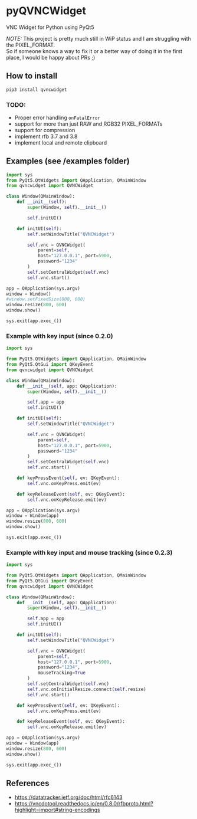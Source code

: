 # pyQVNCWidget
VNC Widget for Python using PyQt5

_NOTE:_ This project is pretty much still in WiP status and I am struggling with the PIXEL_FORMAT.\
So if someone knows a way to fix it or a better way of doing it in the first place, I would be happy about PRs ;)

## How to install

```bash
pip3 install qvncwidget
```

### TODO:
- Proper error handling `onFatalError`
- support for more than just RAW and RGB32 PIXEL_FORMATs
- support for compression
- implement rfb 3.7 and 3.8
- implement local and remote clipboard

## Examples (see /examples folder)

```python
import sys
from PyQt5.QtWidgets import QApplication, QMainWindow
from qvncwidget import QVNCWidget

class Window(QMainWindow):
    def __init__(self):
        super(Window, self).__init__()

        self.initUI()

    def initUI(self):
        self.setWindowTitle("QVNCWidget")

        self.vnc = QVNCWidget(
            parent=self,
            host="127.0.0.1", port=5900,
            password="1234"
        )
        self.setCentralWidget(self.vnc)
        self.vnc.start()

app = QApplication(sys.argv)
window = Window()
#window.setFixedSize(800, 600)
window.resize(800, 600)
window.show()

sys.exit(app.exec_())

```
### Example with key input (since 0.2.0)
```python
import sys

from PyQt5.QtWidgets import QApplication, QMainWindow
from PyQt5.QtGui import QKeyEvent
from qvncwidget import QVNCWidget

class Window(QMainWindow):
    def __init__(self, app: QApplication):
        super(Window, self).__init__()

        self.app = app
        self.initUI()

    def initUI(self):
        self.setWindowTitle("QVNCWidget")

        self.vnc = QVNCWidget(
            parent=self,
            host="127.0.0.1", port=5900,
            password="1234"
        )
        self.setCentralWidget(self.vnc)
        self.vnc.start()

    def keyPressEvent(self, ev: QKeyEvent):
        self.vnc.onKeyPress.emit(ev)

    def keyReleaseEvent(self, ev: QKeyEvent):
        self.vnc.onKeyRelease.emit(ev)

app = QApplication(sys.argv)
window = Window(app)
window.resize(800, 600)
window.show()

sys.exit(app.exec_())
```
### Example with key input and mouse tracking (since 0.2.3)
```python
import sys

from PyQt5.QtWidgets import QApplication, QMainWindow
from PyQt5.QtGui import QKeyEvent
from qvncwidget import QVNCWidget

class Window(QMainWindow):
    def __init__(self, app: QApplication):
        super(Window, self).__init__()

        self.app = app
        self.initUI()

    def initUI(self):
        self.setWindowTitle("QVNCWidget")

        self.vnc = QVNCWidget(
            parent=self,
            host="127.0.0.1", port=5900,
            password="1234",
            mouseTracking=True
        )
        self.setCentralWidget(self.vnc)
        self.vnc.onInitialResize.connect(self.resize)
        self.vnc.start()

    def keyPressEvent(self, ev: QKeyEvent):
        self.vnc.onKeyPress.emit(ev)

    def keyReleaseEvent(self, ev: QKeyEvent):
        self.vnc.onKeyRelease.emit(ev)

app = QApplication(sys.argv)
window = Window(app)
window.resize(800, 600)
window.show()

sys.exit(app.exec_())
```
## References

- https://datatracker.ietf.org/doc/html/rfc6143
- https://vncdotool.readthedocs.io/en/0.8.0/rfbproto.html?highlight=import#string-encodings
